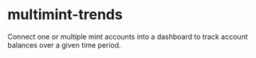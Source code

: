 # multimint-trends

Connect one or multiple mint accounts into a dashboard to track account balances over a given time period.
